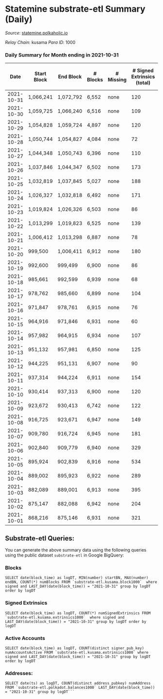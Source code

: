 # Statemine substrate-etl Summary (Daily)

_Source_: [statemine.polkaholic.io](https://statemine.polkaholic.io)

*Relay Chain*: kusama
*Para ID*: 1000



### Daily Summary for Month ending in 2021-10-31


| Date | Start Block | End Block | # Blocks | # Missing | # Signed Extrinsics (total) | # Active Accounts | # Addresses with Balances | # Events | # Transfers | # XCM Transfers In | # XCM Transfers Out |
| ---- | ----------- | --------- | -------- | --------- | --------------------------- | ----------------- | ------------------------- | -------- | ----------- | ------------------ | ------------------- |
| 2021-10-31 | 1,066,241 | 1,072,792 | 6,552 | none | 120 | 77 | 13,632 | 15,533 | 1,906 ($228,290) | 27 ($184.03) |   |
| 2021-10-30 | 1,059,725 | 1,066,240 | 6,516 | none | 109 | 50 | 13,639 | 15,211 | 1,669 ($235,572) | 23 ($1,740.01) |   |
| 2021-10-29 | 1,054,828 | 1,059,724 | 4,897 | none | 120 | 76 |  | 12,446 | 1,897 ($473,345) | 26 ($167.70) |   |
| 2021-10-28 | 1,050,744 | 1,054,827 | 4,084 | none | 72 | 39 | 13,630 | 9,658 | 1,137 ($113,236) | 22 ($669.26) |   |
| 2021-10-27 | 1,044,348 | 1,050,743 | 6,396 | none | 110 | 43 | 13,615 | 15,162 | 1,937 ($648,280) | 26 ($684.19) |   |
| 2021-10-26 | 1,037,846 | 1,044,347 | 6,502 | none | 173 | 90 | 13,582 | 17,614 | 2,431 ($267,126) | 38 ($3,156.38) |   |
| 2021-10-25 | 1,032,819 | 1,037,845 | 5,027 | none | 188 | 94 | 13,554 | 13,338 | 2,547 ($369,294) | 32 ($562.68) |   |
| 2021-10-24 | 1,026,327 | 1,032,818 | 6,492 | none | 171 | 60 | 13,524 | 17,355 | 2,261 ($307,684) | 37 ($578.68) |   |
| 2021-10-23 | 1,019,824 | 1,026,326 | 6,503 | none | 86 | 42 | 13,322 | 14,931 | 1,611 ($256,555) | 18 ($527.74) |   |
| 2021-10-22 | 1,013,299 | 1,019,823 | 6,525 | none | 139 | 41 | 13,298 | 15,329 | 1,786 ($370,639) | 19 ($4,253.14) |   |
| 2021-10-21 | 1,006,412 | 1,013,298 | 6,887 | none | 78 | 33 | 13,252 | 15,423 | 1,401 ($92,346.36) | 12 ($335.32) |   |
| 2021-10-20 | 999,500 | 1,006,411 | 6,912 | none | 180 | 63 | 13,238 | 18,126 | 2,927 ($412,134) | 24 ($1,984.90) |   |
| 2021-10-19 | 992,600 | 999,499 | 6,900 | none | 86 | 41 | 13,040 | 15,665 | 1,563 ($314,232) | 26 ($876.35) |   |
| 2021-10-18 | 985,661 | 992,599 | 6,939 | none | 68 | 34 | 13,028 | 15,474 | 1,327 ($178,705) | 17 ($93.83) |   |
| 2021-10-17 | 978,762 | 985,660 | 6,899 | none | 104 | 39 | 13,010 | 15,753 | 1,610 ($506,013) | 22 ($411.33) |   |
| 2021-10-16 | 971,847 | 978,761 | 6,915 | none | 76 | 36 | 12,991 | 15,544 | 1,387 ($351,494) | 32 ($872.35) |   |
| 2021-10-15 | 964,916 | 971,846 | 6,931 | none | 60 | 31 | 12,973 | 15,125 | 1,065 ($119,853) | 13 ($493.37) |   |
| 2021-10-14 | 957,982 | 964,915 | 6,934 | none | 107 | 47 | 12,959 | 16,126 | 1,841 ($176,879) | 30 ($971.88) |   |
| 2021-10-13 | 951,132 | 957,981 | 6,850 | none | 125 | 60 | 12,933 | 16,090 | 1,855 ($397,620) | 44 ($398.51) |   |
| 2021-10-12 | 944,225 | 951,131 | 6,907 | none | 90 | 53 | 12,892 | 15,752 | 1,618 ($683,657) |   |   |
| 2021-10-11 | 937,314 | 944,224 | 6,911 | none | 154 | 70 |  | 16,763 | 2,429 ($322,508) |   |   |
| 2021-10-10 | 930,414 | 937,313 | 6,900 | none | 120 | 36 | 12,846 | 15,972 | 1,801 ($779,207) |   |   |
| 2021-10-09 | 923,672 | 930,413 | 6,742 | none | 122 | 51 | 12,830 | 16,035 | 2,101 ($590,042) |   |   |
| 2021-10-08 | 916,725 | 923,671 | 6,947 | none | 149 | 66 | 12,803 | 16,765 | 2,356 ($383,750) |   |   |
| 2021-10-07 | 909,780 | 916,724 | 6,945 | none | 181 | 75 | 12,770 | 17,512 | 2,958 ($160,341) |   |   |
| 2021-10-06 | 902,840 | 909,779 | 6,940 | none | 329 | 135 | 12,729 | 18,639 | 3,722 ($616,261) |   |   |
| 2021-10-05 | 895,924 | 902,839 | 6,916 | none | 534 | 232 | 12,684 | 20,231 | 4,742 ($1,766,436) |   |   |
| 2021-10-04 | 889,002 | 895,923 | 6,922 | none | 289 | 117 |  | 18,667 | 3,776 ($1,254,957) |   |   |
| 2021-10-03 | 882,089 | 889,001 | 6,913 | none | 395 | 147 | 12,527 | 19,631 | 4,364 ($731,015) |   |   |
| 2021-10-02 | 875,147 | 882,088 | 6,942 | none | 204 | 89 | 12,443 | 17,667 | 3,058 ($532,436) |   |   |
| 2021-10-01 | 868,216 | 875,146 | 6,931 | none | 321 | 126 | 12,412 | 18,756 | 3,794 ($615,020) |   |   |

## Substrate-etl Queries:
You can generate the above summary data using the following queries using the public dataset `substrate-etl` in Google BigQuery:


### Blocks
```
SELECT date(block_time) as logDT, MIN(number) startBN, MAX(number) endBN, COUNT(*) numBlocks FROM `substrate-etl.kusama.block1000`  where signed and LAST_DAY(date(block_time)) = "2021-10-31" group by logDT order by logDT
```


### Signed Extrinsics
```
SELECT date(block_time) as logDT, COUNT(*) numSignedExtrinsics FROM `substrate-etl.kusama.extrinsics1000`  where signed and LAST_DAY(date(block_time)) = "2021-10-31" group by logDT order by logDT
```


### Active Accounts
```
SELECT date(block_time) as logDT, COUNT(distinct signer_pub_key) numAccountsActive FROM `substrate-etl.kusama.extrinsics1000` where signed and LAST_DAY(date(block_time)) = "2021-10-31" group by logDT order by logDT
```


### Addresses:
```
SELECT date(ts) as logDT, COUNT(distinct address_pubkey) numAddress FROM `substrate-etl.polkadot.balances1000` LAST_DAY(date(block_time)) = "2021-10-31" group by logDT```

